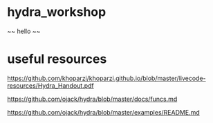 # hydra_workshop


~~ hello  ~~

# useful resources

https://github.com/khoparzi/khoparzi.github.io/blob/master/livecode-resources/Hydra_Handout.pdf

https://github.com/ojack/hydra/blob/master/docs/funcs.md

https://github.com/ojack/hydra/blob/master/examples/README.md
